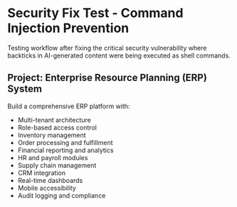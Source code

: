 # Security Fix Test - Command Injection Prevention

Testing workflow after fixing the critical security vulnerability where backticks in AI-generated content were being executed as shell commands.

## Project: Enterprise Resource Planning (ERP) System

Build a comprehensive ERP platform with:
- Multi-tenant architecture
- Role-based access control
- Inventory management
- Order processing and fulfillment
- Financial reporting and analytics
- HR and payroll modules
- Supply chain management
- CRM integration
- Real-time dashboards
- Mobile accessibility
- Audit logging and compliance